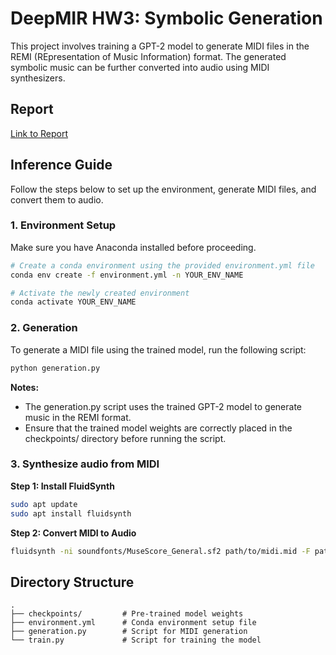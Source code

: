 # DeepMIR HW3: Symbolic Generation

This project involves training a GPT-2 model to generate MIDI files in the REMI (REpresentation of Music Information) format. The generated symbolic music can be further converted into audio using MIDI synthesizers.


## Report

[Link to Report](https://docs.google.com/presentation/d/1pPbbONKcO7kG6GgJnbW-ZygljKRAxrxLuPXohke6yWc/edit?usp=sharing)

## Inference Guide

Follow the steps below to set up the environment, generate MIDI files, and convert them to audio.

### 1. Environment Setup

Make sure you have Anaconda installed before proceeding.

```bash
# Create a conda environment using the provided environment.yml file
conda env create -f environment.yml -n YOUR_ENV_NAME

# Activate the newly created environment
conda activate YOUR_ENV_NAME
```

### 2. Generation

To generate a MIDI file using the trained model, run the following script:

```bash
python generation.py
```
**Notes:**

- The generation.py script uses the trained GPT-2 model to generate music in the REMI format.
- Ensure that the trained model weights are correctly placed in the checkpoints/ directory before running the script.

### 3. Synthesize audio from MIDI

**Step 1: Install FluidSynth**
```bash
sudo apt update
sudo apt install fluidsynth
```
**Step 2: Convert MIDI to Audio**
```bash
fluidsynth -ni soundfonts/MuseScore_General.sf2 path/to/midi.mid -F path/to/output/audio/.wav
```

## Directory Structure

```
.
├── checkpoints/         # Pre-trained model weights        
├── environment.yml      # Conda environment setup file
├── generation.py        # Script for MIDI generation
└── train.py             # Script for training the model
```
